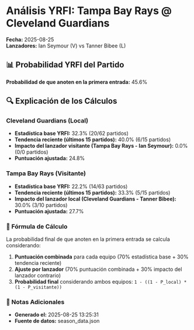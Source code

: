 # Análisis YRFI: Tampa Bay Rays @ Cleveland Guardians

**Fecha:** 2025-08-25  
**Lanzadores:** Ian Seymour (V) vs Tanner Bibee (L)

## 📊 Probabilidad YRFI del Partido

**Probabilidad de que anoten en la primera entrada:** 45.6%

## 🔍 Explicación de los Cálculos

### Cleveland Guardians (Local)
- **Estadística base YRFI:** 32.3% (20/62 partidos)
- **Tendencia reciente (últimos 15 partidos):** 40.0% (6/15 partidos)
- **Impacto del lanzador visitante (Tampa Bay Rays - Ian Seymour):** 0.0% (0/0 partidos)
- **Puntuación ajustada:** 24.8%

### Tampa Bay Rays (Visitante)
- **Estadística base YRFI:** 22.2% (14/63 partidos)
- **Tendencia reciente (últimos 15 partidos):** 33.3% (5/15 partidos)
- **Impacto del lanzador local (Cleveland Guardians - Tanner Bibee):** 30.0% (3/10 partidos)
- **Puntuación ajustada:** 27.7%

### 📝 Fórmula de Cálculo

La probabilidad final de que anoten en la primera entrada se calcula considerando:
1. **Puntuación combinada** para cada equipo (70% estadística base + 30% tendencia reciente)
2. **Ajuste por lanzador** (70% puntuación combinada + 30% impacto del lanzador contrario)
3. **Probabilidad final** considerando ambos equipos: `1 - ((1 - P_local) * (1 - P_visitante))`

### 📌 Notas Adicionales

- **Generado el:** 2025-08-25 13:25:31
- **Fuente de datos:** season_data.json
